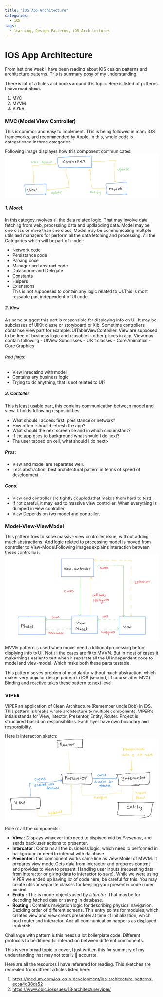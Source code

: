 ```yaml
---
title: "iOS App Architecture"
categories:
  - iOS
tags:
  - learning, Design Patterns, iOS Architectures
---
```

# iOS App Architecture

From last one week I have been reading about iOS design patterns and architecture patterns. This is summary posy of my understanding.

There is lot of articles and books around this topic. Here is listed of patterns I have read about.

1. MVC
2. MVVM
3. VIPER

### MVC (Model View Controller)
This is common and easy to implement. This is being followed in many iOS frameworks, and recommended by Apple. In this, whole code is categoriesed in three categories.

Following image displayes how this component communicates:
![Model-View-Controller](/images/mvc.png)

##### 1. Model:
In this categoy,involves all the data related logic. That may involve data fetching from web, processing data and updlaoding data. Model may be one class or more than one class. Model may be communicating multiple utils and managers for perform all the data fetching and processing.
All the Categories which will be part of model:
   - Network code
   - Persistance code
   - Parsing code
   - Manager and abstract code
   - Datasource and Delegate
   - Constants
   - Helpers
   - Extensions   
This is not suppoesed to contain any logic related to UI.This is most reusable part independent of UI code.

##### 2.View 
As name suggest this part is responsible for displaying info on UI. It may be subclasses of UIKit classe or storyboard or Xib. Sometime controllers containse view part for example: UITableViewController. View are supposed to be free of business logic and reusable in other places in app.
    View may contain following
    - UIView Subclasses
    - UIKit classes
    - Core Animation
    - Core Graphics
  ###### Red flags:
  - View inrecating with model
  - Contains any business logic
  - Trying to do anything, that is not related to UI?
##### 3. Contoller
This is least usable part, this contains communication between model and view. It holds following resposibilities:
- What should I access first: presistance or network?
- How often I shoulld refresh the app?
- What should the next screen be and in which circumstans?
- If the app goes to background what should I do next?
- The user tapped on cell, what should I do next>


##### Pros:
- View and model are separated well. 
- Less abstraction, best architectural pattern in terms of  speed of development.

##### Cons:
- View and controller are tightly coupled.(that makes them hard to test)
- If not careful, it may lead to massive view controller. When everything is dumped in view controller
- View Depends on two model and controller.

### Model-View-ViewModel

This pattern tries to solve massive view controller issue, without adding much abstractions. Add logic related to processing model is moved from controller to View-Model.Following images explains interaction between these controllers:
![Model-View-Model](/images/mvvm.png)

MVVM pattern is used when model need additional processing before displying info to UI. Not all the cases are fit to MVVM. But in most of cases it make things easier to test when it separate all the UI independent code to model and view-model. Which make both these parts testable. 

This pattern solves problem of modularity without much abstraction, which makes very populor design pattern in iOS (second, of course after MVC). Binding and reactive takes these pattern to next level.

### VIPER
VIPER an application of Clean Architecture (Remember uncle Bob) in iOS. This pattern is breaks whole architecture to multiple components. VIPER's intials stands for View, Intector, Presentor, Entity, Router. Project is structured based on responsiblities. Each layer have own boundary and responsiblity.

Here is interaction sketch:
![VIPER](/images/viper.jpg)

Role of all the components:
  - **View** : Displays whatever info need to displyed told by *Presenter*, and sends back user actions to presenter.
  - **Intercator** : Contains all the businesss logic, which need to performed in background or need to intercat with database.
  - **Presenter** : this component works same line as View Model of MVVM. It prepares view model.Gets data from interactor and prepares content and provides to view to present. Handling user inputs (requesting data from interactor or giving data to interactor to save). While we were using VIPER we ended up having lot of code here, be careful for this. You may create utils or separate classes for keeping your presenter code under control.
  - **Entity** : This is model objects used by *Interctor*. That may be for decoding fetched data or saving in database.
  - **Routing** : Contains navigation logic for describing physical navigation. Deciding order of different screens. This entry points for modules, which creates view and view creats presenter at time of initialization, which hold router and interactor. And all communication happens as displayed in sketch.
  
Challange with pattern is this needs a lot boilerplate code. Different protocols to be difined for interaction between different components.


This is very broad topic to cover, I just written this for summary of my understanding that may not totally 💯 accurate. 

Here are all the resources I have referered for reading. This sketches are recreated from diffrent articles listed here:
1. https://medium.com/ios-os-x-development/ios-architecture-patterns-ecba4c38de52
2. https://www.objc.io/issues/13-architecture/viper/
   


